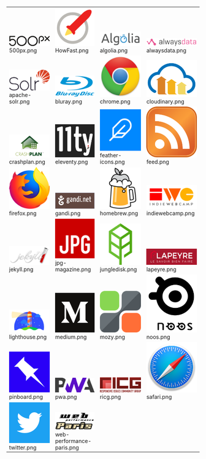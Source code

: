 <table><tr>
<tr>
<td valign="bottom">
<img src="./500px.png" width="200"><br>
500px.png
</td>

<td valign="bottom">
<img src="./HowFast.png" width="200"><br>
HowFast.png
</td>

<td valign="bottom">
<img src="./algolia.png" width="200"><br>
algolia.png
</td>

<td valign="bottom">
<img src="./alwaysdata.png" width="200"><br>
alwaysdata.png
</td>

</tr>
<tr>
<td valign="bottom">
<img src="./apache-solr.png" width="200"><br>
apache-solr.png
</td>

<td valign="bottom">
<img src="./bluray.png" width="200"><br>
bluray.png
</td>

<td valign="bottom">
<img src="./chrome.png" width="200"><br>
chrome.png
</td>

<td valign="bottom">
<img src="./cloudinary.png" width="200"><br>
cloudinary.png
</td>

</tr>
<tr>
<td valign="bottom">
<img src="./crashplan.png" width="200"><br>
crashplan.png
</td>

<td valign="bottom">
<img src="./eleventy.png" width="200"><br>
eleventy.png
</td>

<td valign="bottom">
<img src="./feather-icons.png" width="200"><br>
feather-icons.png
</td>

<td valign="bottom">
<img src="./feed.png" width="200"><br>
feed.png
</td>

</tr>
<tr>
<td valign="bottom">
<img src="./firefox.png" width="200"><br>
firefox.png
</td>

<td valign="bottom">
<img src="./gandi.png" width="200"><br>
gandi.png
</td>

<td valign="bottom">
<img src="./homebrew.png" width="200"><br>
homebrew.png
</td>

<td valign="bottom">
<img src="./indiewebcamp.png" width="200"><br>
indiewebcamp.png
</td>

</tr>
<tr>
<td valign="bottom">
<img src="./jekyll.png" width="200"><br>
jekyll.png
</td>

<td valign="bottom">
<img src="./jpg-magazine.png" width="200"><br>
jpg-magazine.png
</td>

<td valign="bottom">
<img src="./jungledisk.png" width="200"><br>
jungledisk.png
</td>

<td valign="bottom">
<img src="./lapeyre.png" width="200"><br>
lapeyre.png
</td>

</tr>
<tr>
<td valign="bottom">
<img src="./lighthouse.png" width="200"><br>
lighthouse.png
</td>

<td valign="bottom">
<img src="./medium.png" width="200"><br>
medium.png
</td>

<td valign="bottom">
<img src="./mozy.png" width="200"><br>
mozy.png
</td>

<td valign="bottom">
<img src="./noos.png" width="200"><br>
noos.png
</td>

</tr>
<tr>
<td valign="bottom">
<img src="./pinboard.png" width="200"><br>
pinboard.png
</td>

<td valign="bottom">
<img src="./pwa.png" width="200"><br>
pwa.png
</td>

<td valign="bottom">
<img src="./ricg.png" width="200"><br>
ricg.png
</td>

<td valign="bottom">
<img src="./safari.png" width="200"><br>
safari.png
</td>

</tr>
<tr>
<td valign="bottom">
<img src="./twitter.png" width="200"><br>
twitter.png
</td>

<td valign="bottom">
<img src="./web-performance-paris.png" width="200"><br>
web-performance-paris.png
</td>

</tr></table>